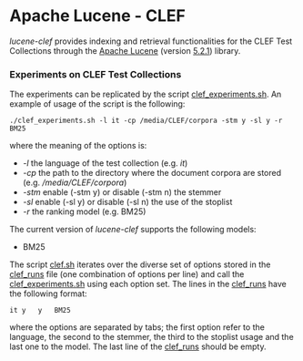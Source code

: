 # Apache Lucene - CLEF

*lucene-clef* provides indexing and retrieval functionalities for the CLEF Test Collections through the
[Apache Lucene](https://lucene.apache.org/core/) (version [5.2.1](https://lucene.apache.org/core/5_2_1/index.html))
library.

### Experiments on CLEF Test Collections

The experiments can be replicated by the script [clef_experiments.sh](../clef_experiments.sh).
An example of usage of the script is the following:

`./clef_experiments.sh -l it -cp /media/CLEF/corpora -stm y -sl y -r BM25`

where the meaning of the options is:
- *-l*  the language of the test collection (e.g. *it*)
- *-cp* the path to the directory where the document corpora are stored (e.g. */media/CLEF/corpora*)
- *-stm* enable (-stm y) or disable (-stm n) the stemmer
- *-sl* enable (-sl y) or disable (-sl n) the use of the stoplist
- *-r* the ranking model (e.g. BM25)

The current version of *lucene-clef* supports the following models:
- BM25

The script [clef.sh](../clef.sh) iterates over the diverse set of options stored in the [clef_runs](../clef_runs) file
(one combination of options per line) and call the [clef_experiments.sh](../clef_experiments.sh) using each option set.
The lines in the [clef_runs](../clef_runs) have the following format:

`it	y	y	BM25`

where the options are separated by tabs; the first option refer to the language, the second to the stemmer, the third
to the stoplist usage and the last one to the model. The last line of the [clef_runs](../clef_runs) should be empty.